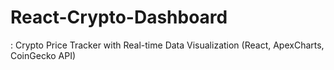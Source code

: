# React-Crypto-Dashboard
: Crypto Price Tracker with Real-time Data Visualization (React, ApexCharts, CoinGecko API)
